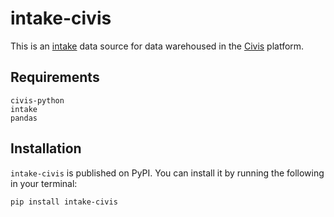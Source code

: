 # intake-civis

This is an [intake](https://intake.readthedocs.io/en/latest)
data source for data warehoused in the [Civis](https://www.civisanalytics.com) platform.

## Requirements
```
civis-python
intake
pandas
```
## Installation

`intake-civis` is published on PyPI.
You can install it by running the following in your terminal:
```bash
pip install intake-civis
```
